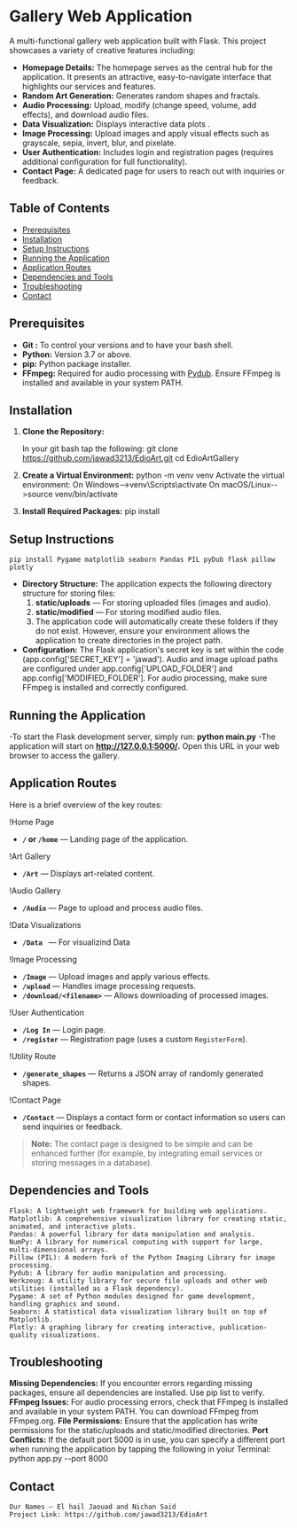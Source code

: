 # Gallery Web Application

A multi-functional gallery web application built with Flask. This project showcases a variety of creative features including:
- **Homepage Details:** The homepage serves as the central hub for the application. It presents an attractive, easy-to-navigate interface that highlights our services and features.
- **Random Art Generation:** Generates random shapes and fractals.
- **Audio Processing:** Upload, modify (change speed, volume, add effects), and download audio files.
- **Data Visualization:** Displays interactive data plots .
- **Image Processing:** Upload images and apply visual effects such as grayscale, sepia, invert, blur, and pixelate.
- **User Authentication:** Includes login and registration pages (requires additional configuration for full functionality).
- **Contact Page:** A dedicated page for users to reach out with inquiries or feedback. 

## Table of Contents
- [Prerequisites](#prerequisites)
- [Installation](#installation)
- [Setup Instructions](#setup-instructions)
- [Running the Application](#running-the-application)
- [Application Routes](#application-routes)
- [Dependencies and Tools](#dependencies-and-tools)
- [Troubleshooting](#troubleshooting)
- [Contact](#contact)


## Prerequisites
  - **Git :**  To control your versions and to have your bash shell.
  - **Python:** Version 3.7 or above.
  - **pip:** Python package installer.
  - **FFmpeg:** Required for audio processing with [Pydub](https://github.com/jiaaro/pydub). Ensure FFmpeg is installed and available in your system PATH.

## Installation

  1. **Clone the Repository:**
  
     In your git bash tap the following:
     git clone https://github.com/jawad3213/EdioArt.git
cd EdioArtGallery
  
  2. **Create a Virtual Environment:**
      python -m venv venv
     Activate the virtual environment: On Windows-->venv\Scripts\activate
                                       On macOS/Linux-->source venv/bin/activate
3. **Install Required Packages:**
    pip install 

## Setup Instructions
    pip install Pygame matplotlib seaborn Pandas PIL pyDub flask pillow plotly

   - **Directory Structure:**
      The application expects the following directory structure for storing files:
       1. **static/uploads** — For storing uploaded files (images and audio).
        2. **static/modified** — For storing modified audio files.
     2. The application code will automatically create these folders if they do not exist. However, ensure your environment allows the application to create 
        directories in the project path.
  - **Configuration:**
     The Flask application's secret key is set within the code (app.config['SECRET_KEY'] = 'jawad').
     Audio and image upload paths are configured under app.config['UPLOAD_FOLDER'] and app.config['MODIFIED_FOLDER'].
     For audio processing, make sure FFmpeg is installed and correctly configured.

## Running the Application
  -To start the Flask development server, simply run: **python main.py**
  -The application will start on **http://127.0.0.1:5000/.** Open this URL in your web browser to access the gallery.
    
## Application Routes

Here is a brief overview of the key routes:

!Home Page
- **`/` or `/home`** — Landing page of the application.

!Art Gallery
- **`/Art`** — Displays art-related content.

!Audio Gallery
- **`/Audio`** — Page to upload and process audio files.

!Data Visualizations
- **`/Data `** — For visualizind Data

!Image Processing
- **`/Image`** — Upload images and apply various effects.
- **`/upload`** — Handles image processing requests.
- **`/download/<filename>`** — Allows downloading of processed images.

!User Authentication
- **`/Log In`** — Login page.
- **`/register`** — Registration page (uses a custom `RegisterForm`).

!Utility Route
- **`/generate_shapes`** — Returns a JSON array of randomly generated shapes.

!Contact Page
- **`/Contact`** — Displays a contact form or contact information so users can send inquiries or feedback.

> **Note:** The contact page is designed to be simple and can be enhanced further (for example, by integrating email services or storing messages in a database).

## Dependencies and Tools

    Flask: A lightweight web framework for building web applications.
    Matplotlib: A comprehensive visualization library for creating static, animated, and interactive plots.
    Pandas: A powerful library for data manipulation and analysis.
    NumPy: A library for numerical computing with support for large, multi-dimensional arrays.
    Pillow (PIL): A modern fork of the Python Imaging Library for image processing.
    Pydub: A library for audio manipulation and processing.
    Werkzeug: A utility library for secure file uploads and other web utilities (installed as a Flask dependency).
    Pygame: A set of Python modules designed for game development, handling graphics and sound.
    Seaborn: A statistical data visualization library built on top of Matplotlib.
    Plotly: A graphing library for creating interactive, publication-quality visualizations.

 ## Troubleshooting
 
  **Missing Dependencies:**
    If you encounter errors regarding missing packages, ensure all dependencies are installed. Use pip list to verify.
  **FFmpeg Issues:**
    For audio processing errors, check that FFmpeg is installed and available in your system PATH. You can download FFmpeg from FFmpeg.org.
  **File Permissions:**
    Ensure that the application has write permissions for the static/uploads and static/modified directories. 
  **Port Conflicts:**
    If the default port 5000 is in use, you can specify a different port when running the application by tapping the following in yoiur Terminal:
    python app.py --port 8000

 ## Contact  
    Our Names – El hail Jaouad and Nichan Said 
    Project Link: https://github.com/jawad3213/EdioArt

   

   

   

   

   
